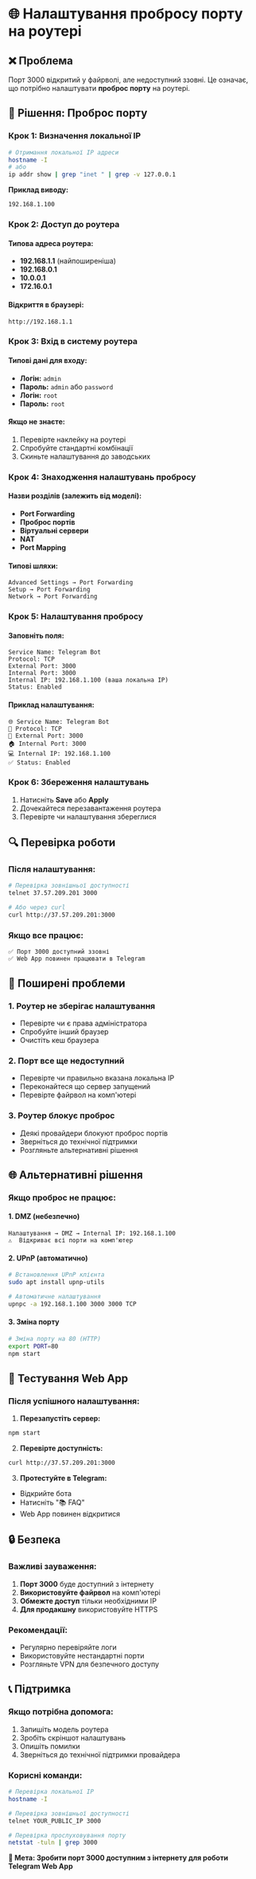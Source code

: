 # 🌐 Налаштування пробросу порту на роутері

## ❌ Проблема
Порт 3000 відкритий у файрволі, але недоступний ззовні. Це означає, що потрібно налаштувати **проброс порту** на роутері.

## 🔧 Рішення: Проброс порту

### Крок 1: Визначення локальної IP
```bash
# Отримання локальної IP адреси
hostname -I
# або
ip addr show | grep "inet " | grep -v 127.0.0.1
```

**Приклад виводу:**
```
192.168.1.100
```

### Крок 2: Доступ до роутера

#### Типова адреса роутера:
- **192.168.1.1** (найпоширеніша)
- **192.168.0.1**
- **10.0.0.1**
- **172.16.0.1**

#### Відкриття в браузері:
```
http://192.168.1.1
```

### Крок 3: Вхід в систему роутера

#### Типові дані для входу:
- **Логін:** `admin`
- **Пароль:** `admin` або `password`
- **Логін:** `root`
- **Пароль:** `root`

#### Якщо не знаєте:
1. Перевірте наклейку на роутері
2. Спробуйте стандартні комбінації
3. Скиньте налаштування до заводських

### Крок 4: Знаходження налаштувань пробросу

#### Назви розділів (залежить від моделі):
- **Port Forwarding**
- **Проброс портів**
- **Віртуальні сервери**
- **NAT**
- **Port Mapping**

#### Типові шляхи:
```
Advanced Settings → Port Forwarding
Setup → Port Forwarding
Network → Port Forwarding
```

### Крок 5: Налаштування пробросу

#### Заповніть поля:
```
Service Name: Telegram Bot
Protocol: TCP
External Port: 3000
Internal Port: 3000
Internal IP: 192.168.1.100 (ваша локальна IP)
Status: Enabled
```

#### Приклад налаштування:
```
🌐 Service Name: Telegram Bot
🔗 Protocol: TCP
🚪 External Port: 3000
🏠 Internal Port: 3000
💻 Internal IP: 192.168.1.100
✅ Status: Enabled
```

### Крок 6: Збереження налаштувань

1. Натисніть **Save** або **Apply**
2. Дочекайтеся перезавантаження роутера
3. Перевірте чи налаштування збереглися

## 🔍 Перевірка роботи

### Після налаштування:
```bash
# Перевірка зовнішньої доступності
telnet 37.57.209.201 3000

# Або через curl
curl http://37.57.209.201:3000
```

### Якщо все працює:
```
✅ Порт 3000 доступний ззовні
✅ Web App повинен працювати в Telegram
```

## 🚨 Поширені проблеми

### 1. Роутер не зберігає налаштування
- Перевірте чи є права адміністратора
- Спробуйте інший браузер
- Очистіть кеш браузера

### 2. Порт все ще недоступний
- Перевірте чи правильно вказана локальна IP
- Переконайтеся що сервер запущений
- Перевірте файрвол на комп'ютері

### 3. Роутер блокує проброс
- Деякі провайдери блокуют проброс портів
- Зверніться до технічної підтримки
- Розгляньте альтернативні рішення

## 🌐 Альтернативні рішення

### Якщо проброс не працює:

#### 1. DMZ (небезпечно)
```
Налаштування → DMZ → Internal IP: 192.168.1.100
⚠️  Відкриває всі порти на комп'ютер
```

#### 2. UPnP (автоматично)
```bash
# Встановлення UPnP клієнта
sudo apt install upnp-utils

# Автоматичне налаштування
upnpc -a 192.168.1.100 3000 3000 TCP
```

#### 3. Зміна порту
```bash
# Зміна порту на 80 (HTTP)
export PORT=80
npm start
```

## 📱 Тестування Web App

### Після успішного налаштування:

1. **Перезапустіть сервер:**
```bash
npm start
```

2. **Перевірте доступність:**
```bash
curl http://37.57.209.201:3000
```

3. **Протестуйте в Telegram:**
- Відкрийте бота
- Натисніть "📚 FAQ"
- Web App повинен відкритися

## 🔒 Безпека

### Важливі зауваження:
1. **Порт 3000** буде доступний з інтернету
2. **Використовуйте файрвол** на комп'ютері
3. **Обмежте доступ** тільки необхідними IP
4. **Для продакшну** використовуйте HTTPS

### Рекомендації:
- Регулярно перевіряйте логи
- Використовуйте нестандартні порти
- Розгляньте VPN для безпечного доступу

## 📞 Підтримка

### Якщо потрібна допомога:
1. Запишіть модель роутера
2. Зробіть скріншот налаштувань
3. Опишіть помилки
4. Зверніться до технічної підтримки провайдера

### Корисні команди:
```bash
# Перевірка локальної IP
hostname -I

# Перевірка зовнішньої доступності
telnet YOUR_PUBLIC_IP 3000

# Перевірка прослуховування порту
netstat -tuln | grep 3000
```

**🎯 Мета: Зробити порт 3000 доступним з інтернету для роботи Telegram Web App**
